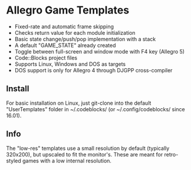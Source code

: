 # Allegro Game Templates

* Fixed-rate and automatic frame skipping
* Checks return value for each module initialization
* Basic state change/push/pop implementation with a stack
* A default "GAME_STATE" already created
* Toggle between full-screen and window mode with F4 key (Allegro 5)
* Code::Blocks project files
* Supports Linux, Windows and DOS as targets
* DOS support is only for Allegro 4 through DJGPP cross-compiler

## Install

For basic installation on Linux, just git-clone into the default "UserTemplates" folder in ~/.codeblocks/ (or ~/.config/codeblocks/ since 16.01).

## Info

The "low-res" templates use a small resolution by default (typically 320x200), but upscaled to fit the monitor's. These are meant for retro-styled games with a low internal resolution.